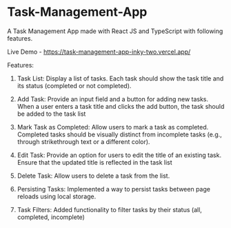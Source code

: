 # Task-Management-App 
A Task Management App made with React JS and TypeScript with following features.

Live Demo - https://task-management-app-inky-two.vercel.app/

Features:

1. Task List: Display a list of tasks. Each task should show the task title and its status (completed or not completed).
2. Add Task: Provide an input field and a button for adding new tasks. When a user enters a task title and clicks the add button, the task should be added to the task list
3. Mark Task as Completed: Allow users to mark a task as completed. Completed tasks should be visually distinct from incomplete tasks (e.g., through strikethrough text or a different color).
4. Edit Task: Provide an option for users to edit the title of an existing task. Ensure that the updated title is reflected in the task list
5. Delete Task: Allow users to delete a task from the list.

6. Persisting Tasks: Implemented a way to persist tasks between page reloads using local storage.
7. Task Filters: Added functionality to filter tasks by their status (all, completed, incomplete)


